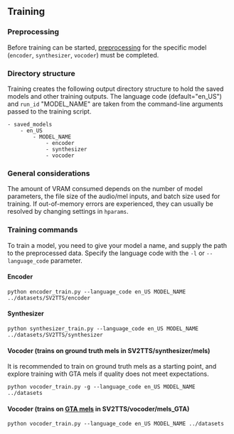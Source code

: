 ## **Training**

### **Preprocessing**
Before training can be started, [preprocessing](../pre_processing/README.md) for the specific model (``encoder``, ``synthesizer``, ``vocoder``) must be completed.

### **Directory structure**
Training creates the following output directory structure to hold the saved models and other training outputs. The language code (default="en_US") and ``run_id`` "MODEL_NAME" are taken from the command-line arguments passed to the training script.
```
- saved_models
    - en_US
        - MODEL_NAME
            - encoder
            - synthesizer
            - vocoder
```

### **General considerations**
The amount of VRAM consumed depends on the number of model parameters, the file size of the audio/mel inputs, and batch size used for training. If out-of-memory errors are experienced, they can usually be resolved by changing settings in ``hparams``.

### **Training commands**
To train a model, you need to give your model a name, and supply the path to the preprocessed data. Specify the language code with the ``-l`` or ``--language_code`` parameter.

#### **Encoder**
```
python encoder_train.py --language_code en_US MODEL_NAME ../datasets/SV2TTS/encoder
```

#### **Synthesizer**
```
python synthesizer_train.py --language_code en_US MODEL_NAME ../datasets/SV2TTS/synthesizer
```

#### **Vocoder (trains on ground truth mels in SV2TTS/synthesizer/mels)**
It is recommended to train on ground truth mels as a starting point, and explore training with GTA mels if quality does not meet expectations.
```
python vocoder_train.py -g --language_code en_US MODEL_NAME ../datasets
```

#### **Vocoder (trains on [GTA mels](../pre_processing/README.md#vocoder) in SV2TTS/vocoder/mels_GTA)**
```
python vocoder_train.py --language_code en_US MODEL_NAME ../datasets
```
